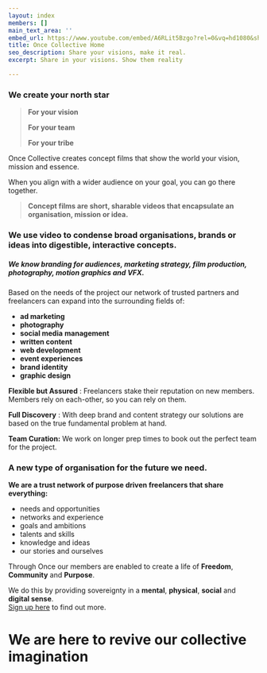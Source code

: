 ```yaml
---
layout: index
members: []
main_text_area: ''
embed_url: https://www.youtube.com/embed/A6RLit5Bzgo?rel=0&vq=hd1080&showinfo=0&autoplay=1
title: Once Collective Home
seo_description: Share your visions, make it real.
excerpt: Share in your visions. Show them reality

---
```

### **We create your north star**

> **For your vision**
>
> **For your team**
>
> **For your tribe**

Once Collective creates concept films that show the world your vision, mission and essence.

When you align with a wider audience on your goal, you can go there together.

> **Concept films are short, sharable videos that encapsulate an organisation, mission or idea.**

### We use video to condense broad organisations, brands or ideas into digestible, interactive concepts.

##### We know branding for audiences, marketing strategy, film production, photography, motion graphics and VFX.

Based on the needs of the project our network of trusted partners and freelancers can expand into the surrounding fields of:

* **ad marketing**
* **photography**
* **social media** **management**
* **written content**
* **web development**
* **event experiences**
* **brand identity**
* **graphic design**

**Flexible but Assured** : Freelancers stake their reputation on new members. Members rely on each-other, so you can rely on them.

**Full Discovery** : With deep brand and content strategy our solutions are based on the true fundamental problem at hand.

**Team Curation:** We work on longer prep times to book out the perfect team for the project.

### **A new type of organisation for the future we need.**

**We are a trust network of purpose driven freelancers that share everything:**

* needs and opportunities
* networks and experience
* goals and ambitions
* talents and skills
* knowledge and ideas
* our stories and ourselves

Through Once our members are enabled to create a life of **Freedom**, **Community** and **Purpose**. 

We do this by providing sovereignty in a **mental**, **physical**, **social** and **digital sense**.   
[Sign up here](https://eba2k6g4.paperform.co/ "Collective Member form") to find out more. 

# We are here to revive our collective imagination